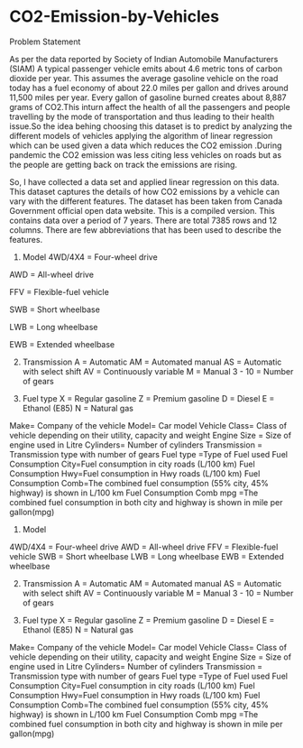 # CO2-Emission-by-Vehicles
Problem Statement

As per the data reported by Society of Indian Automobile Manufacturers (SIAM) A typical passenger vehicle emits about 4.6 metric tons of carbon dioxide per year. This assumes the average gasoline vehicle on the road today has a fuel economy of about 22.0 miles per gallon and drives around 11,500 miles per year. Every gallon of gasoline burned creates about 8,887 grams of CO2.This inturn affect the health of all the passengers and people travelling by the mode of transportation and thus leading to their health issue.So the idea behing choosing this dataset is to predict by analyzing the different models of vehicles applying the algorithm of linear regression which can be used given a data which reduces the CO2 emission .During pandemic the CO2 emission was less citing less vehicles on roads but as the people are getting back on track the emissions are rising.

So, I have collected a data set and applied linear regression on this data. This dataset captures the details of how CO2 emissions by a vehicle can vary with the different features. The dataset has been taken from Canada Government official open data website. This is a compiled version. This contains data over a period of 7 years. There are total 7385 rows and 12 columns. There are few abbreviations that has been used to describe the features.

1. Model 
4WD/4X4 = Four-wheel drive

AWD = All-wheel drive

FFV = Flexible-fuel vehicle

SWB = Short wheelbase

LWB = Long wheelbase

EWB = Extended wheelbase

2. Transmission
A = Automatic
AM = Automated manual
AS = Automatic with select shift
AV = Continuously variable
M = Manual
3 - 10 = Number of gears

3. Fuel type
X = Regular gasoline
Z = Premium gasoline
D = Diesel
E = Ethanol (E85)
N = Natural gas

Make= Company of the vehicle
Model= Car model
Vehicle Class= Class of vehicle depending on their utility, capacity and weight
Engine Size = Size of engine used in Litre
Cylinders= Number of cylinders
Transmission = Transmission type with number of gears
Fuel type =Type of Fuel used
Fuel Consumption City=Fuel consumption in city roads (L/100 km)
Fuel Consumption Hwy=Fuel consumption in Hwy roads (L/100 km)
Fuel Consumption Comb=The combined fuel consumption (55% city, 45% highway) is shown in L/100 km
Fuel Consumption Comb mpg =The combined fuel consumption in both city and highway is shown in mile per gallon(mpg)
1. Model 

4WD/4X4 = Four-wheel drive
AWD = All-wheel drive
FFV = Flexible-fuel vehicle
SWB = Short wheelbase
LWB = Long wheelbase
EWB = Extended wheelbase

2. Transmission
A = Automatic
AM = Automated manual
AS = Automatic with select shift
AV = Continuously variable
M = Manual
3 - 10 = Number of gears

3. Fuel type
X = Regular gasoline
Z = Premium gasoline
D = Diesel
E = Ethanol (E85)
N = Natural gas

Make= Company of the vehicle
Model= Car model
Vehicle Class= Class of vehicle depending on their utility, capacity and weight
Engine Size = Size of engine used in Litre
Cylinders= Number of cylinders
Transmission = Transmission type with number of gears
Fuel type =Type of Fuel used
Fuel Consumption City=Fuel consumption in city roads (L/100 km)
Fuel Consumption Hwy=Fuel consumption in Hwy roads (L/100 km)
Fuel Consumption Comb=The combined fuel consumption (55% city, 45% highway) is shown in L/100 km
Fuel Consumption Comb mpg =The combined fuel consumption in both city and highway is shown in mile per gallon(mpg)
